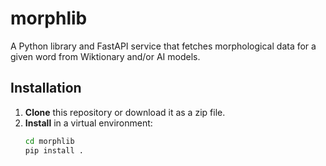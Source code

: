 # morphlib

A Python library and FastAPI service that fetches morphological data for a given word from Wiktionary and/or AI models.

## Installation

1. **Clone** this repository or download it as a zip file.
2. **Install** in a virtual environment:
   ```bash
   cd morphlib
   pip install .
